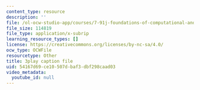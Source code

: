 ```yaml
---
content_type: resource
description: ''
file: /ol-ocw-studio-app/courses/7-91j-foundations-of-computational-and-systems-biology-spring-2014/54167d69ce10507dbaf3dbf298caad03_j1s9JfZKFqU.vtt
file_size: 114819
file_type: application/x-subrip
learning_resource_types: []
license: https://creativecommons.org/licenses/by-nc-sa/4.0/
ocw_type: OCWFile
resourcetype: Other
title: 3play caption file
uid: 54167d69-ce10-507d-baf3-dbf298caad03
video_metadata:
  youtube_id: null
---
```

